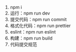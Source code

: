 1. npm i
2. 运行：npm run dev
3. 提交代码：npm run commit
4. 格式化代码：npm run prettier
5. eslint：npm run eslint
6. 构建：npm run build
7. 代码提交规范